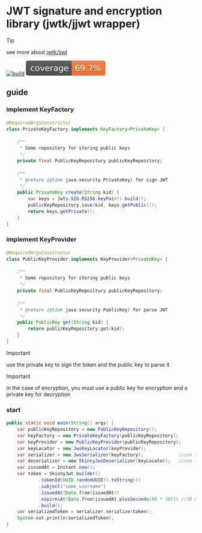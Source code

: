 # JWT signature and encryption library (jwtk/jjwt wrapper)
> [!TIP]
> see more about [jwtk/jjwt](https://github.com/jwtk/jjwt)

[![build](https://github.com/ocooleast/auth-jwt/actions/workflows/build.yaml/badge.svg?branch=main)](https://github.com/ocooleast/auth-jwt/actions/workflows/build.yaml)
[![coverage](.github/badges/jacoco.svg)](https://github.com/ocooleast/auth-jwt/actions/workflows/jacoco.yaml)

## guide
### implement KeyFactory

```java
@RequiredArgsConstructor
class PrivateKeyFactory implements KeyFactory<PrivateKey> {

    /**
     * Some repository for storing public keys
     */
    private final PublicKeyRepositury publicKeyRepository;

    /**
     * @return {@link java.security.PrivateKey} for sign JWT
     */
    public PrivateKey create(String kid) {
        var keys = Jwts.SIG.RS256.keyPair().build();
        publicKeyRepository.save(kid, keys.getPublic());
        return keys.getPrivate();
    }
}
```

### implement KeyProvider

```java
@RequiredArgsConstructor
class PublicKeyProvider implements KeyProvider<PrivateKey> {

    /**
     * Some repository for storing public keys
     */
    private final PublicKeyRepositury publicKeyRepository;

    /**
     * @return {@link java.security.PublicKey} for parse JWT
     */
    public PublicKey get(String kid) {
        return publicKeyRepository.get(kid);
    }
}
```

> [!IMPORTANT]
> use the private key to sign the token and the public key to parse it

> [!IMPORTANT]
> in the case of encryption, you must use a public key for encryption and a private key for decryption

### start

```java
public static void main(String[] args) {
    var publicKeyRepository = new PublicKeyRepositury();
    var keyFactory = new PrivateKeyFactory(publicKeyRepository);
    var keyProvider = new PublicKeyProvider(publicKeyRepository);
    var keyLocator = new JwsKeyLocator(keyProvider);
    var serializer = new JwsSerializer(keyFactory);             //use to sign token
    var deserializer = new SkinnyJwsDeserializer(keyLocator);   //use to parse token
    var issuedAt = Instant.now();
    var token = SkinnyJwt.builder()
            .tokenId(UUID.randomUUID().toString())
            .subject("some_username")
            .issuedAt(Date.from(issuedAt))
            .expiresAt(Date.from(issuedAt.plusSeconds(60 * 30))) //30 minutes
            .build();
    var serializedToken = serializer.serialize(token);
    System.out.println(serializedToken);
}
```

